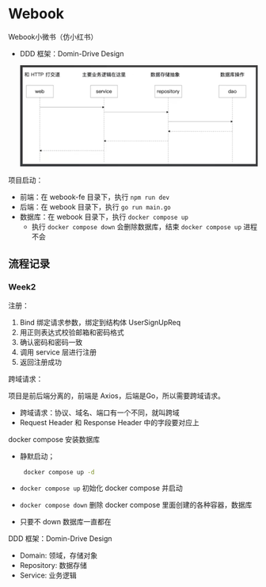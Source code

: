 # Webook

Webook小微书（仿小红书）

- DDD 框架：Domin-Drive Design

    ![image-20241226202631481](./assets/image-20241226202631481.png)

项目启动：
- 前端：在 webook-fe 目录下，执行 `npm run dev`
- 后端：在 webook 目录下，执行 `go run main.go`
- 数据库：在 webook 目录下，执行 `docker compose up`
  - 执行 `docker compose down` 会删除数据库，结束 `docker compose up` 进程不会

## 流程记录

### Week2

注册：

1. Bind 绑定请求参数，绑定到结构体 UserSignUpReq
2. 用正则表达式校验邮箱和密码格式
3. 确认密码和密码一致
4. 调用 service 层进行注册
5. 返回注册成功

跨域请求：

项目是前后端分离的，前端是 Axios，后端是Go，所以需要跨域请求。

- 跨域请求：协议、域名、端口有一个不同，就叫跨域
- Request Header 和 Response Header 中的字段要对应上

docker compose 安装数据库

- 静默启动；
   ```bash
    docker compose up -d
   ```

- `docker compose up` 初始化 docker compose 并启动
- `docker compose down` 删除 docker compose 里面创建的各种容器，数据库
- 只要不 down 数据库一直都在

DDD 框架：Domin-Drive Design

- Domain: 领域，存储对象
- Repository: 数据存储
- Service: 业务逻辑

